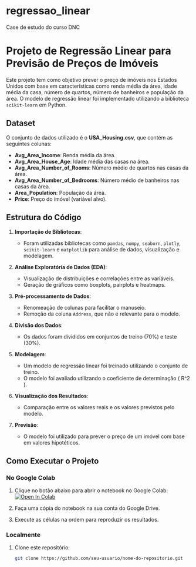 # regressao_linear
Case de estudo do curso DNC
# Projeto de Regressão Linear para Previsão de Preços de Imóveis

Este projeto tem como objetivo prever o preço de imóveis nos Estados Unidos com base em características como renda média da área, idade média da casa, número de quartos, número de banheiros e população da área. O modelo de regressão linear foi implementado utilizando a biblioteca `scikit-learn` em Python.

## Dataset

O conjunto de dados utilizado é o **USA_Housing.csv**, que contém as seguintes colunas:

- **Avg_Area_Income**: Renda média da área.
- **Avg_Area_House_Age**: Idade média das casas na área.
- **Avg_Area_Number_of_Rooms**: Número médio de quartos nas casas da área.
- **Avg_Area_Number_of_Bedrooms**: Número médio de banheiros nas casas da área.
- **Area_Population**: População da área.
- **Price**: Preço do imóvel (variável alvo).

## Estrutura do Código

1. **Importação de Bibliotecas**:
   - Foram utilizadas bibliotecas como `pandas`, `numpy`, `seaborn`, `plotly`, `scikit-learn` e `matplotlib` para análise de dados, visualização e modelagem.

2. **Análise Exploratória de Dados (EDA)**:
   - Visualização de distribuições e correlações entre as variáveis.
   - Geração de gráficos como boxplots, pairplots e heatmaps.

3. **Pré-processamento de Dados**:
   - Renomeação de colunas para facilitar o manuseio.
   - Remoção da coluna `Address`, que não é relevante para o modelo.

4. **Divisão dos Dados**:
   - Os dados foram divididos em conjuntos de treino (70%) e teste (30%).

5. **Modelagem**:
   - Um modelo de regressão linear foi treinado utilizando o conjunto de treino.
   - O modelo foi avaliado utilizando o coeficiente de determinação \( R^2 \).

6. **Visualização dos Resultados**:
   - Comparação entre os valores reais e os valores previstos pelo modelo.

7. **Previsão**:
   - O modelo foi utilizado para prever o preço de um imóvel com base em valores hipotéticos.

## Como Executar o Projeto

### No Google Colab

1. Clique no botão abaixo para abrir o notebook no Google Colab:
   [![Open In Colab](https://colab.research.google.com/assets/colab-badge.svg)](https://colab.research.google.com/drive/1XZtg6Swi6ulJ0Ht4mcURq7tJHBfJ0Bts?usp=sharing)

2. Faça uma cópia do notebook na sua conta do Google Drive.
3. Execute as células na ordem para reproduzir os resultados.

### Localmente

1. Clone este repositório:
   ```bash
   git clone https://github.com/seu-usuario/nome-do-repositorio.git
